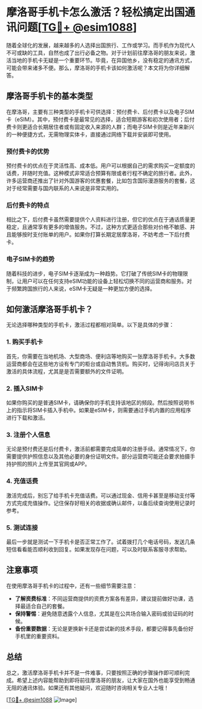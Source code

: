 # 摩洛哥手机卡怎么激活？轻松搞定出国通讯问题[[TG💪+ @esim1088](https://t.me/s/esim1088)]

随着全球化的发展，越来越多的人选择出国旅行、工作或学习。而手机作为现代人不可或缺的工具，自然也成了出行必备之物。对于计划前往摩洛哥的朋友来说，激活当地的手机卡无疑是一个重要环节。毕竟，在异国他乡，没有稳定的通讯方式，可能会带来诸多不便。那么，摩洛哥的手机卡该如何激活呢？本文将为你详细解答。

## 摩洛哥手机卡的基本类型

在摩洛哥，主要有三种类型的手机卡可供选择：预付费卡、后付费卡以及电子SIM卡（eSIM）。其中，预付费卡是最常见的选择，适合短期游客和初次使用者；后付费卡则更适合长期居住者或有固定收入来源的人群；而电子SIM卡则是近年来新兴的一种便捷方式，无需物理实体卡，直接通过网络下载并安装即可使用。

### 预付费卡的优势

预付费卡的优点在于灵活性高、成本低。用户可以根据自己的需求购买一定额度的话费，并随时充值。这种模式非常适合预算有限或者行程不确定的旅行者。此外，许多运营商还推出了针对外国游客的优惠套餐，比如包含国际漫游服务的套餐，这对于经常需要与国内联系的人来说是非常实用的。

### 后付费卡的特点

相比之下，后付费卡虽然需要提供个人资料进行注册，但它的优点在于通话质量更稳定，且通常享有更多的增值服务。不过，这种方式更适合那些对价格不敏感、并且能够按时支付账单的用户。如果你打算长期定居摩洛哥，不妨考虑一下后付费卡。

### 电子SIM卡的趋势

随着科技的进步，电子SIM卡逐渐成为一种趋势。它打破了传统SIM卡的物理限制，让用户可以在任何支持eSIM功能的设备上轻松切换不同的运营商和服务。对于频繁跨国旅行的人来说，eSIM卡无疑是一种更加方便的选择。

## 如何激活摩洛哥手机卡？

无论选择哪种类型的手机卡，激活过程都相对简单。以下是具体的步骤：

### 1. 购买手机卡

首先，你需要在当地机场、大型商场、便利店等地购买一张摩洛哥手机卡。大多数运营商都会在这些地方设有专门的柜台或自动售货机。购买时，记得询问店员关于激活的具体流程，尤其是是否需要额外的文件证明。

### 2. 插入SIM卡

如果你购买的是普通SIM卡，请确保你的手机支持该地区的频段。然后按照说明书上的指示将SIM卡插入手机中。如果是eSIM卡，则需要通过手机内置的应用程序进行下载和激活。

### 3. 注册个人信息

无论是预付费还是后付费卡，激活前都需要完成简单的注册手续。通常情况下，你需要提供护照信息以及其他必要的身份证明文件。部分运营商可能还会要求拍摄手持护照的照片上传至其官网或APP。

### 4. 充值话费

激活完成后，别忘了给手机卡充值话费。可以通过现金、信用卡甚至是移动支付等方式完成充值操作。记住保存好相关的收据或确认邮件，以备后续查询使用记录时参考。

### 5. 测试连接

最后一步就是测试一下手机卡是否正常工作了。试着拨打几个电话号码，发送几条短信看看能否顺利收到回复。如果发现存在问题，可以及时联系客服寻求帮助。

## 注意事项

在使用摩洛哥手机卡的过程中，还有一些细节需要注意：

- **了解资费标准**：不同运营商提供的资费方案各有差异，建议提前做好功课，选择最适合自己的套餐。
- **保持警惕**：避免随意透露个人信息，尤其是在公共场合输入密码或验证码的时候。
- **备份重要数据**：无论是更换新卡还是尝试新的技术手段，都要记得事先备份好手机里的重要资料。

## 总结

总之，激活摩洛哥手机卡并不是一件难事，只要按照正确的步骤操作即可顺利完成。希望上述内容能帮助到即将前往摩洛哥的朋友，让大家在国外也能享受到畅通无阻的通讯体验。如果还有其他疑问，欢迎随时咨询相关专业人士哦！

[[TG💪+ @esim1088](https://t.me/s/esim1088) ![Image](https://i.postimg.cc/4NQfJmqS/Snipaste-2025-05-13-00-14-12.png)]